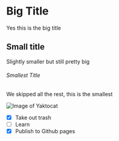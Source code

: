 # Big Title
  Yes this is the big title
## Small title
  Slightly smaller but still pretty big
###### Smallest Title
  We skipped all the rest, this is the smallest

![Image of Yaktocat](https://octodex.github.com/images/yaktocat.png)

- [x] Take out trash
- [ ] Learn
- [x] Publish to Github pages
